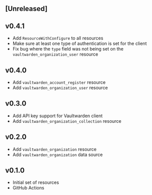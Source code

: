 ## [Unreleased]

## v0.4.1

* Add `ResourceWithConfigure` to all resources
* Make sure at least one type of authentication is set for the client
* Fix bug where the `type` field was not being set on the `vaultwarden_organization_user` resource

## v0.4.0

* Add `vaultwarden_account_register` resource
* Add `vaultwarden_organization_user` resource 

## v0.3.0

* Add API key support for Vaultwarden client
* Add `vaultwarden_organization_collection` resource

## v0.2.0

* Add `vaultwarden_organization` resource
* Add `vaultwarden_organization` data source

## v0.1.0

* Initial set of resources
* GitHub Actions
